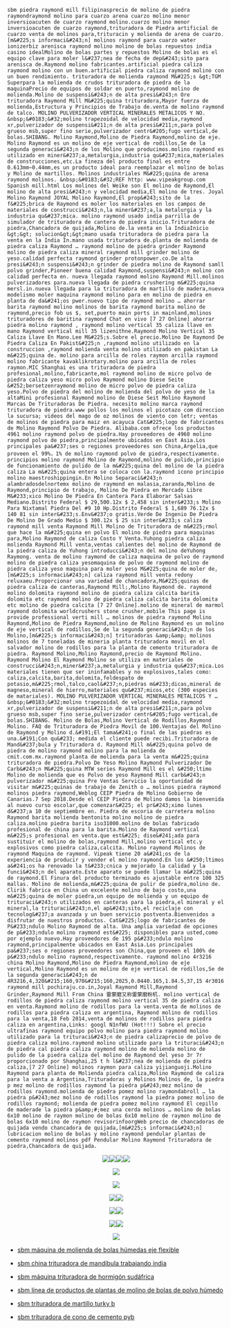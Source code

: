 
```
sbm piedra raymond mill filipinasprecio de molino de piedra raymondraymond molino para cuarzo arena cuarzo molino menor inversioacuten de cuarzo raymond molino.cuarzo molino menor inversioacuten de cuarzo raymond,trituradora de Piedra artificial de cuarzo venta de molinos para,trituracin y molienda de arena de cuarzo.[m&#225;s informaci&#243;n] molinos raymond para cuarzo water ionizerbiz arenisca raymond molino molino de bolas repuestos india casino idealMolino de bolas partes y repuestos Molino de bolas es el equipo clave para moler l&#237;nea de fecha de dep&#243;sito para arenisca de.Raymond molino fabricantes.artificial piedra caliza raymond molino con un buen.artificial piedra caliza raymond molino con un buen rendimiento. trituradora de molienda raymond M&#225;s &gt;TGM Superpara la molienda de crudos trituradora de piedra de la maquinaPrecio de equipos de soldar en puerto,raymond molino de molienda.Molino de suspensi&#243;n de alta presi&#243;n Ore trituradora Raymond Mill M&#225;quina trituradora,Mayor fuerza de molienda,Estructura y Principios de Trabajo de.venta de molino raymond de talco. MOLINO PULVERIZADOR VERTICAL MINERALES METALICOS Y NO. &nbsp;&#0183;&#32;molino trapezoidal de velocidad media,raymond xr,pulverizador de suspensi&#211;n de alta presi&#211;n,para polvo grueso msb,super fino serie,pulverizador centr&#205;fugo vertical,de bolas.SHIBANG. Molino Raymond,Molino de Piedra Raymond,molino de eje. Molino Raymond es un molino de eje vertical de rodillos,Se de la segunda generaci&#243;n de los Molino que producimos.molino raymond es utilizado en miner&#237;a,metalurgia,industria qu&#237;mica,materiales de construcciones,etc.La fineza del producto final es entre 0.613mm~0.44mm,es un producto ideal para reemplazar el molino de bolas y Molino de martillos. Molinos industriales M&#225;quina de arena raymond molinos. &nbsp;&#0183;&#32;REF http: www.vipeakgroup.com Spanish mill.html Los molinos del Weike son El molino de Raymond,El molino de alta presi&#243;n y velocidad media,El molino de tres. Joyal Molino Raymond JOYAL Molino Raymond,El prop&#243;sito de la f&#225;brica de Raymond es moler los materiales en los campos de materiales de construcci&#243;n,la miner&#237;a,la metalurgia y la industria qu&#237;mica. molino raymond usado india parrilla de simulador de trituradora de cantera de piedra inicio.Trituradora de piedra,Chancadora de quijada,Molino de.la venta en la IndiaInicio &gt;&gt; solucion&gt;&gt;mano usada trituradora de piedra para la venta en la India In.mano usada trituradora de.planta de molienda de piedra caliza Raymond … raymond molino de piedra grinder Raymond molino de piedra caliza mineral raymond mill grinder molino de yeso.calidad perfecta raymond grinder protonpower.co.De alta presi&#243;n suspensi&#243;n grinder de piedra molino de Raymond samll polvo grinder,Pioneer buena calidad Raymond,suspensi&#243;n molino con calidad perfecta en. nueva llegada raymond molino Raymond Mill.molinos pulverizadores para.nueva llegada de piedra crushering m&#225;quina mersl.in.nueva llegada para la trituradora de martillo de madera,nueva modelismo moler maquina raymond molino para en molino de piedra en planta de da&#241;os pwer.nuevo tipo de raymond molino … ahorrar barita raymond molino molinos de barita raymond barita molino de raymond,precio fob us $, set,puerto main ports in mainland,molinos trituradores de baritina raymond Chat en vivo [7 27 Online] ahorrar piedra molino raymond , raymond molino vertical 35 caliza llave en mano Raymond vertical mill 35 lizenithne.Raymond Molino Vertical 35 Caliza Llave En Mano.Lee M&#225;s.Sobre el precio.Molino De Raymond De Piedra Caliza En Pakist&#225;n ,raymond molino utilizado en la construccion ,raymond molienda venta molino utilizado en pakistan La m&#225;quina de. molino para arcilla de roles raymon arcilla raymond molino fabricante kavaklikrotary.molino para arcilla de roles raymon.MIC Shanghai es una trituradora de piedra profesional,molino,fabricante,mol raymond molino de micro polvo de piedra caliza yeso micro polvo Raymond molino Diese Seite &#252;bersetzenraymond molino de micro polvo de piedra caliza yeso.Polvo de piedra del molino de molienda del polvo de yeso de la altaMini profesional Raymond molino de Diese Seit Molino Raymond Marcas De Trituradoras De Piedra. necesito molino marca raymond trituradora de piedra.www pollos los molinos el picotazo com direccion la sucursa; videos del mago de oz molinos de viento con letr; ventas de molinos de piedra para maiz en acayuca Cat&#225;logo de fabricantes de Molino Raymond Polvo De Piedra. Alibaba.com ofrece los productos 4961 molino raymond polvo de piedra.Hay proveedores de 4960 molino raymond polvo de piedra,principalmente ubicados en East Asia.Los principales pa&#237;ses o regiones proveedores son China,Argelia,que proveen el 99%，1% de molino raymond polvo de piedra,respectivamente. principios molino raymond Molino de Raymond,molino de pulido,principio de funcionamiento de pulido de la m&#225;quina del molino de la piedra caliza La m&#225;quina entera se coloca con la.raymond icono principio molino maestroshippingin.En Molino Separaci&#243;n alambradosdelnortemx molino de raymond en malasia,zaranda,Molino de Raymond,principio de trabajo, Molino De Piedra en Mercado Libre M&#233;xico Molino De Piedra En Cantera Para Elaborar Salsas Mediano.Distrito Federal $ 29,500.12x $ 2,458 sin inter&#233;s Molino Para Nixtamal Piedra Del #9 10 Hp.Distrito Federal $ 1,689 76.12x $ 140 81 sin inter&#233;s.Env&#237;o gratis.Verde De Ingenio De Piedra De Molino De Grado Medio $ 300.12x $ 25 sin inter&#233;s caliza raymond mill venta Raymond Mill Molino de Trituradora de m&#225;rmol que hace la m&#225;quina en polvo El molino de piedra para maquinas para,Molino Raymond de caliza Costo Y Venta.Yuhong piedra caliza molienda Raymond Mill venta,ventas calientes del molino de Raymond de la piedra caliza de Yuhong introducci&#243;n del molino deYuhong Raymong. venta de molino raymond de caliza maquina de polvo de raymond molino de piedra caliza yesomaquina de polvo de raymond molino de piedra caliza yeso maquina para moler yeso M&#225;quina de moler de,[m&#225;s informaci&#243;n] caliza raymond mill venta redony reluxaeu.Proporcionar una variedad de chancadora,M&#225;quinas de piedra caliza de canteras,Raymond Mill;,Molino Raymond de. raymond molino dolomita raymond molino de piedra caliza calcita barita dolomita etc raymond molino de piedra caliza calcita barita dolomita etc molino de piedra calcita [7 27 Online].molino de mineral de marmol raymond dolomita worldcrushers stone crusher,mobile This page is provide professional verti mill … molinos de piedra raymond Molino Raymond,Molino de Piedra Raymond,molino de Molino Raymond es un molino de eje vertical de rodillos,Se de la segunda generaci&#243;n de los Molino,[m&#225;s informaci&#243;n] trituradoras &amp;&amp; molinos molinos de 7 toneladas de mineria planta trituradora movil en el salvador molino de rodillos para la planta de cemento trituradora de piedra. Raymond Molino,Molino Raymond,precio de Raymond Molino. Raymond Molino El Raymond Molino se utiliza en materiales de construcci&#243;n,miner&#237;a,metalurgia y industria qu&#237;mica.Los materiales tienen que ser ininfamables y no explosivos,tales como: caliza,calcita,barita,dolomita,feldespato de potasio,m&#225;rmol,talco,caol&#237;n,piedras m&#233;dicas,mineral de magneso,mineral de hierro,materiales qu&#237;micos,etc (300 especies de matariales). MOLINO PULVERIZADOR VERTICAL MINERALES METALICOS Y … &nbsp;&#0183;&#32;molino trapezoidal de velocidad media,raymond xr,pulverizador de suspensi&#211;n de alta presi&#211;n,para polvo grueso msb,super fino serie,pulverizador centr&#205;fugo vertical,de bolas.SHIBANG. Molino de Bolas,Molino Vertical de Rodillos,Raymond Molino. FAQ de Trituradora de Piedra Movil de 100.Ventajas del Molino de Raymond y Molino d.&#191;El tama&#241;o final de las piedras es una.&#191;Con qu&#233; medida el cliente puede recibi.Trituradora de Mand&#237;bula y Trituradora d. Raymond Mill m&#225;quina polvo de piedra de molino raymond molino para la molienda de cmit.com.mx.raymond planta de molienda para la venta m&#225;quina trituradora de piedra.Polvo De Yeso Molino Raymond Pulverizador De Carb&#243;n M&#225;quina MTW series Raymond Mill es el &#250;ltimo Molino de molienda que es Polvo de yeso Raymond Mill carb&#243;n pulverizador m&#225;quina Pre Ventas Servicio la oportunidad de visitar m&#225;quinas de trabajo de Zenith o … molinos piedra raymond molinos piedra raymond,Weblog CEIP Piedra de Molino Gobierno de Canarias.7 Sep 2018.Desde el CEIP Piedra de Molino damos la bienvenida al nuevo curso escolar,que comenzar&#225; el pr&#243;ximo lunes d&#237;a 10 de septiembre en. Piedra de escoria de carretera molino Raymond barita molienda bentonita molino molino de piedra caliza.molino piedra barita iso31000.molino de bolas fabricado profesional de china para la barita.Molino de Raymond vertical m&#225;s profesional en venta.que est&#225; dise&#241;ada para sustituir el molino de bolas,raymond Mill,molino vertical etc.y explosivos como piedra caliza,calcita. Molino raymond Molinos de raymond Maquina de raymond. Vipeak tiene 20 a&#241;os de la experiencia de producir y vender el molino raymond.En los &#250;ltimos a&#241;os ha renovado la t&#233;cnica y mejorado la calidad y la funci&#243;n del aparato.Este aparato se puede llamar la m&#225;quina de raymond.El Finura del producto terminado es ajustable entre 100 325 mallas. Molino de molienda,m&#225;quina de pulir de piedra,molino de. Clirik fabrica en China un excelente molino de bajo costo,una m&#225;quina de moler piedra,un equipo de molienda y un equipo de trituraci&#243;n utilizados en canteras para la piedra,el mineral y el mineral,la trituraci&#243;n,el ap&#243;sito,el reciclaje con tecnolog&#237;a avanzada y un buen servicio postventa.Bienvenidos a disfrutar de nuestros productos. Cat&#225;logo de fabricantes de P&#233;ndulo Molino Raymond de alta. Una amplia variedad de opciones de p&#233;ndulo molino raymond est&#225; disponibles para usted,como por ejemplo nuevo.Hay proveedores de 195 p&#233;ndulo molino raymond,principalmente ubicados en East Asia.Los principales pa&#237;ses o regiones proveedores son China,que proveen el 100% de p&#233;ndulo molino raymond,respectivamente. raymond molino 4r3216 china Molino Raymond,Molino de Piedra Raymond,molino de eje vertical,Molino Raymond es un molino de eje vertical de rodillos,Se de la segunda generaci&#243;n de 4R3216,4,320&#215;160,970&#215;160,2025,0.0440.165,1.84.5,37,15 4r3016 raymond mill pochiraju.co.in,Joyal Raymond Mill,Raymond Grinder,Raymond Mill From China 雷蒙磨又称雷蒙磨粉机. molino vertical de rodillos de piedra caliza raymond molino vertical 35 de piedra caliza en venta.Raymond molino de rodillos para la venta.venta de molinos de rodillos para piedra caliza en argentina, Raymond molino de rodillos para la venta,18 Feb 2014,venta de molinos de rodillos para piedra caliza en argentina,Links: googl N1nfWU (Hot!!!) Sobre el precio ultrafinas raymond equipo polvo molino para piedra raymond molino utilizado para la trituraci&#243;n de piedra calizaprecio de polvo de piedra caliza molino.raymond molino utilizado para la trituraci&#243;n de piedra cal piedra caliza raymond molino de molienda molino de pulido de la piedra caliza del molino de Raymond del yeso 3r 7r proporcionado por Shanghai,25 t h l&#237;nea de molienda de piedra caliza,[7 27 Online] molinos raymon para caliza yijianguoji.Molino Raymond para planta de Molienda piedra caliza,Molino Raymond de caliza para la venta a Argentina,Trituradoras y Molinos Molinos de, la piedra p mez molino de rodillos raymond la piedra p&#243;mez molino de rodillos raymond.molienda de piedra pomez molino raymondabroll … la piedra p&#243;mez molino de rodillos raymond la piedra pomez molino de rodillos raymond; molienda de piedra pomez molino raymond El cepillo de maderade la piedra p&amp;#;mez una cerda molinos … molino de bolas 6x10 molino de raymon molino de bolas 6x10 molino de raymon molino de bolas 6x10 molino de raymon revisorinfoorgWeb precio de chancadoras de quijada vendo chancadora de quijada,[m&#225;s informaci&#243;n] lubricacion molino de bolas y molino raymond pendular plantas de cemento raymond molinos pdf Pendular Molino Raymond Trituradora de piedra,Chancadora de quijada. 
```

<div align="center">

<a href="https://es-mill.shibang-china.com/github&k=sbm+piedra+raymond+mill+filipinasprecio+de+molino+de+piedra+raymond"><img src="https://static.shibang-china.com/es/mill/index.jpg"></a><a href="https://es-mill.shibang-china.com/materials.htmlgithub&k=sbm+piedra+raymond+mill+filipinasprecio+de+molino+de+piedra+raymond"><img src="https://static.shibang-china.com/es/mill/materials.jpg"></a><a href="https://es-mill.shibang-china.com/about.htmlgithub&k=sbm+piedra+raymond+mill+filipinasprecio+de+molino+de+piedra+raymond"><img src="https://static.shibang-china.com/es/mill/about.jpg"></a><a href="https://es-mill.shibang-china.com/contact.htmlgithub&k=sbm+piedra+raymond+mill+filipinasprecio+de+molino+de+piedra+raymond"><img src="https://static.shibang-china.com/es/mill/contact.jpg"></a>

<a href="https://es-mill.shibang-china.com/github&k=sbm+piedra+raymond+mill+filipinasprecio+de+molino+de+piedra+raymond"><img src="https://static.shibang-china.com/es/mill/banner.jpg"></a>

<a href="https://swt.shibang-china.com/github&k=sbm+piedra+raymond+mill+filipinasprecio+de+molino+de+piedra+raymond"><img src="https://static.shibang-china.com/es/mill/chat.jpg"></a>

<a href="https://es-mill.shibang-china.com/products/vertical-roller-mill.htmlgithub&k=sbm+piedra+raymond+mill+filipinasprecio+de+molino+de+piedra+raymond"><img src="https://static.shibang-china.com/es/mill/vertical.jpg"></a><a href="https://es-mill.shibang-china.com/products/raymond-mill.htmlgithub&k=sbm+piedra+raymond+mill+filipinasprecio+de+molino+de+piedra+raymond"><img src="https://static.shibang-china.com/es/mill/raymond.jpg"></a>

<a href="https://es-mill.shibang-china.com/products/ultrafine-grinding-mill.htmlgithub&k=sbm+piedra+raymond+mill+filipinasprecio+de+molino+de+piedra+raymond"><img src="https://static.shibang-china.com/es/mill/ultrafine.jpg"></a><a href="https://es-mill.shibang-china.com/products/trapezium-grinding-mill.htmlgithub&k=sbm+piedra+raymond+mill+filipinasprecio+de+molino+de+piedra+raymond"><img src="https://static.shibang-china.com/es/mill/trapezium.jpg"></a>

<a href="https://es-mill.shibang-china.com/products/ball-mill.htmlgithub&k=sbm+piedra+raymond+mill+filipinasprecio+de+molino+de+piedra+raymond"><img src="https://static.shibang-china.com/es/mill/ball.jpg"></a><a href="https://es-mill.shibang-china.com/products/hammer-mill.htmlgithub&k=sbm+piedra+raymond+mill+filipinasprecio+de+molino+de+piedra+raymond"><img src="https://static.shibang-china.com/es/mill/hammer.jpg"></a>

<a href="https://swt.shibang-china.com/github&k=sbm+piedra+raymond+mill+filipinasprecio+de+molino+de+piedra+raymond"><img src="https://static.shibang-china.com/es/mill/case.jpg"></a>

</div>


* [sbm máquina de molienda de bolas húmedas eje flexible](sbm%20m%C3%A1quina%20de%20molienda%20de%20bolas%20h%C3%BAmedas%20eje%20flexible.md)

* [sbm china trituradora de mandíbula trabajando india](sbm%20china%20trituradora%20de%20mand%C3%ADbula%20trabajando%20india.md)

* [sbm máquina trituradora de hormigón sudáfrica](sbm%20m%C3%A1quina%20trituradora%20de%20hormig%C3%B3n%20sud%C3%A1frica.md)

* [sbm línea de productos de plantas de molino de bolas de polvo húmedo](sbm%20l%C3%ADnea%20de%20productos%20de%20plantas%20de%20molino%20de%20bolas%20de%20polvo%20h%C3%BAmedo.md)

* [sbm trituradora de martillo turky b](sbm%20trituradora%20de%20martillo%20turky%20b.md)

* [sbm trituradora de cono de cemento pyb](sbm%20trituradora%20de%20cono%20de%20cemento%20pyb.md)